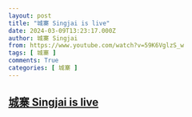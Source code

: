 ```yaml
---
layout: post
title: "城寨 Singjai is live"
date: 2024-03-09T13:23:17.000Z
author: 城寨 Singjai
from: https://www.youtube.com/watch?v=59K6VglzS_w
tags: [ 城寨 ]
comments: True
categories: [ 城寨 ]
---
```

<!--1709990597000-->
[城寨 Singjai is live](https://www.youtube.com/watch?v=59K6VglzS_w)
------

<div>

</div>
